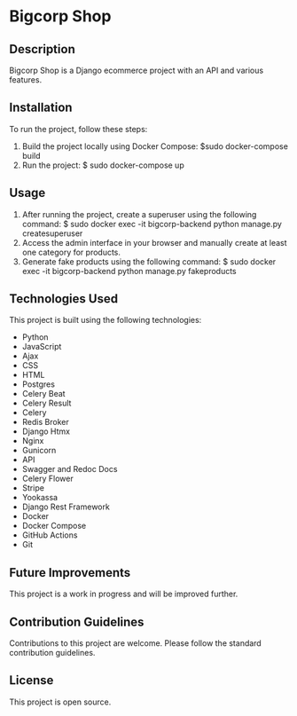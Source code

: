 # Bigcorp Shop

## Description
Bigcorp Shop is a Django ecommerce project with an API and various features.

## Installation
To run the project, follow these steps:
1. Build the project locally using Docker Compose: $sudo docker-compose build
2. Run the project: $ sudo docker-compose up

## Usage
1. After running the project, create a superuser using the following command: $ sudo docker exec -it bigcorp-backend python manage.py createsuperuser
2. Access the admin interface in your browser and manually create at least one category for products.
3. Generate fake products using the following command: $ sudo docker exec -it bigcorp-backend python manage.py fakeproducts

## Technologies Used
This project is built using the following technologies:
- Python
- JavaScript
- Ajax
- CSS
- HTML
- Postgres
- Celery Beat
- Celery Result
- Celery
- Redis Broker
- Django Htmx
- Nginx
- Gunicorn
- API
- Swagger and Redoc Docs
- Celery Flower
- Stripe
- Yookassa
- Django Rest Framework
- Docker
- Docker Compose
- GitHub Actions
- Git

## Future Improvements
This project is a work in progress and will be improved further.

## Contribution Guidelines
Contributions to this project are welcome. Please follow the standard contribution guidelines.

## License
This project is open source.